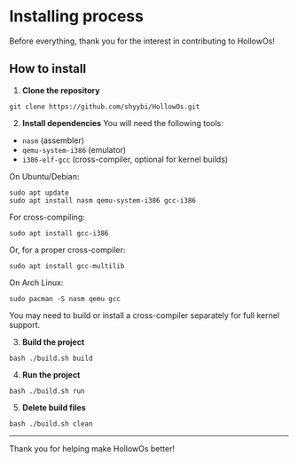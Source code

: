 # Installing process

Before everything, thank you for the interest in contributing to HollowOs! 

## How to install 

1. **Clone the repository**
```
git clone https://github.com/shyybi/HollowOs.git
```

2. **Install dependencies**
You will need the following tools:
- `nasm` (assembler)
- `qemu-system-i386` (emulator)
- `i386-elf-gcc` (cross-compiler, optional for kernel builds)

On Ubuntu/Debian:
```
sudo apt update
sudo apt install nasm qemu-system-i386 gcc-i386
```
For cross-compiling:
```
sudo apt install gcc-i386
```
Or, for a proper cross-compiler:
```
sudo apt install gcc-multilib
```
On Arch Linux:
```
sudo pacman -S nasm qemu gcc
```
You may need to build or install a cross-compiler separately for full kernel support.

3. **Build the project**
```
bash ./build.sh build
```
4. **Run the project**
```
bash ./build.sh run
```
5. **Delete build files**
```
bash ./build.sh clean
```

----

Thank you for helping make HollowOs better!